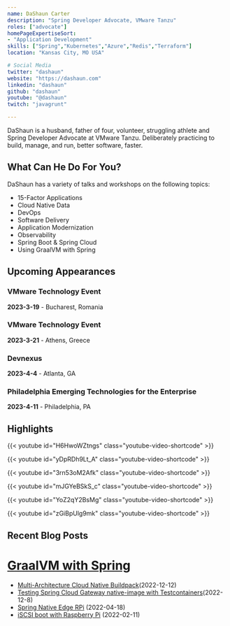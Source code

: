 ```yaml
---
name: DaShaun Carter
description: "Spring Developer Advocate, VMware Tanzu"
roles: ["advocate"]
homePageExpertiseSort: 
- "Application Development"
skills: ["Spring","Kubernetes","Azure","Redis","Terraform"]
location: "Kansas City, MO USA"

# Social Media 
twitter: "dashaun"
website: "https://dashaun.com"
linkedin: "dashaun"
github: "dashaun"
youtube: "@dashaun"
twitch: "javagrunt"

---
```

<!-- markdownlint-disable MD041-->
DaShaun is a husband, father of four, volunteer, struggling athlete and Spring Developer Advocate at VMware Tanzu.
Deliberately practicing to build, manage, and run, better software, faster.

<!--more-->

## What Can He Do For You?

DaShaun has a variety of talks and workshops on the following topics:

- 15-Factor Applications
- Cloud Native Data
- DevOps
- Software Delivery
- Application Modernization
- Observability
- Spring Boot & Spring Cloud
- Using GraalVM with Spring

## Upcoming Appearances

### VMware Technology Event

**2023-3-19** - Bucharest, Romania

### VMware Technology Event

**2023-3-21** - Athens, Greece

### Devnexus

**2023-4-4** - Atlanta, GA

### Philadelphia Emerging Technologies for the Enterprise

**2023-4-11** - Philadelphia, PA

## Highlights

{{< youtube id="H6HwoWZtngs" class="youtube-video-shortcode" >}}

{{< youtube id="yDpRDh9Lt_A" class="youtube-video-shortcode" >}}

{{< youtube id="3rn53oM2Afk" class="youtube-video-shortcode" >}}

{{< youtube id="mJGYeBSkS_c" class="youtube-video-shortcode" >}}

{{< youtube id="YoZ2qY2BsMg" class="youtube-video-shortcode" >}}

{{< youtube id="zGiBpUlg9mk" class="youtube-video-shortcode" >}}

## Recent Blog Posts

# [GraalVM with Spring](https://tanzu.vmware.com/developer/guides/graalvm-with-spring/)

- [Multi-Architecture Cloud Native Buildpack](https://dashaun.com/posts/teamwork-makes-the-dream-work-for-multiarch-builder/)(2022-12-12)
- [Testing Spring Cloud Gateway native-image with Testcontainers](https://dashaun.com/posts/spring-cloud-gateway-4-0-0-rc2-native-example-with-testcontainers/)(2022-12-8)
- [Spring Native Edge RPi](https://dev.to/dashaun/spring-native-edge-rpi-5c7) (2022-04-18)
- [iSCSI boot with Raspberry Pi](https://dev.to/dashaun/raspberry-pi-3b-iscsi-boot-with-raspios-arm64-a2a) (2022-02-11)